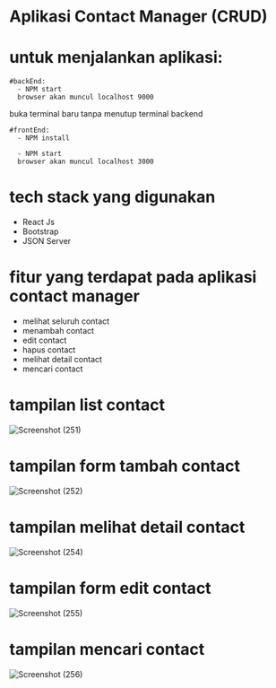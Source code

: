 # Aplikasi Contact Manager (CRUD)
  # untuk menjalankan aplikasi:
    #backEnd:
      - NPM start
      browser akan muncul localhost 9000
  buka terminal baru tanpa menutup terminal backend
  
    #frontEnd:
      - NPM install

      - NPM start
      browser akan muncul localhost 3000

# tech stack yang digunakan
  - React Js
  - Bootstrap
  - JSON Server
  
# fitur yang terdapat pada aplikasi contact manager
  - melihat seluruh contact
  - menambah contact 
  - edit contact
  - hapus contact
  - melihat detail contact
  - mencari contact
# tampilan list contact
![Screenshot (251)](https://user-images.githubusercontent.com/22932040/208451077-d378daa4-2f26-4f92-b23a-32778a865b85.png)
# tampilan form tambah contact
![Screenshot (252)](https://user-images.githubusercontent.com/22932040/208451390-8c9c0c7c-17f7-4cd2-8bcc-9a8f60ced8bc.png)
# tampilan melihat detail contact
![Screenshot (254)](https://user-images.githubusercontent.com/22932040/208451534-713d535b-9d2f-4e4f-b9e1-7d599694b5b0.png)
# tampilan form edit contact
![Screenshot (255)](https://user-images.githubusercontent.com/22932040/208451646-e76e2a91-28e2-4614-8d27-2b395f5ab1e6.png)
# tampilan mencari contact
![Screenshot (256)](https://user-images.githubusercontent.com/22932040/208451736-65a9c650-8b2d-445f-a512-27fc3382072a.png)


